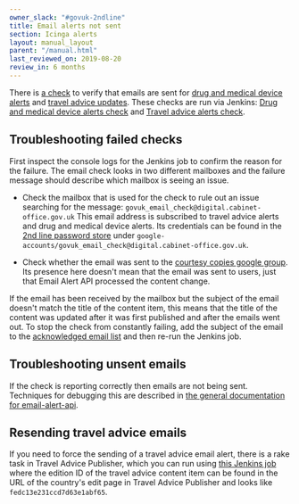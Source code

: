```yaml
---
owner_slack: "#govuk-2ndline"
title: Email alerts not sent
section: Icinga alerts
layout: manual_layout
parent: "/manual.html"
last_reviewed_on: 2019-08-20
review_in: 6 months
---
```


There is [a check][email-check] to verify that emails are sent for
[drug and medical device alerts][] and [travel advice updates][]. These checks
are run via Jenkins: [Drug and medical device alerts check][drug-alerts-check]
and [Travel advice alerts check][travel-advice-check].

## Troubleshooting failed checks

First inspect the console logs for the Jenkins job to confirm the reason for the
failure. The email check looks in two different mailboxes and the failure message
should describe which mailbox is seeing an issue.

* Check the mailbox that is used for the check to rule out an issue searching
  for the message: `govuk_email_check@digital.cabinet-office.gov.uk`
  This email address is subscribed to travel advice alerts and drug and medical
  device alerts. Its credentials can be found in the [2nd line password store][]
  under `google-accounts/govuk_email_check@digital.cabinet-office.gov.uk`.

* Check whether the email was sent to the [courtesy copies google group][]. Its
  presence here doesn't mean that the email was sent to users, just that Email
  Alert API processed the content change.

If the email has been received by the mailbox but the subject of the email
doesn't match the title of the content item, this means that the title of the
content was updated after it was first published and after the emails went out.
To stop the check from constantly failing, add the subject of the email to the
[acknowledged email list][] and then re-run the Jenkins job.

## Troubleshooting unsent emails

If the check is reporting correctly then emails are not being sent. Techniques
for debugging this are described in [the general documentation for email-alert-api][unprocessed-content-changes].

## Resending travel advice emails

If you need to force the sending of a travel advice email alert, there
is a rake task in Travel Advice Publisher, which you can run using
[this Jenkins job][resend-travel-advice-job] where the edition ID of the
travel advice content item can be found in the URL of the country's edit
page in Travel Advice Publisher and looks like `fedc13e231ccd7d63e1abf65`.

[2nd line password store]: https://github.com/alphagov/govuk-secrets/tree/master/pass/2ndline
[acknowledged email list]: https://github.com/alphagov/email-alert-monitoring/blob/master/lib/email_verifier.rb#L6-L14
[courtesy copies google group]: https://groups.google.com/a/digital.cabinet-office.gov.uk/forum/#!forum/govuk-email-courtesy-copies
[drug-alerts-check]: https://deploy.publishing.service.gov.uk/job/email-alert-check/
[drug and medical device alerts]: https://www.gov.uk/drug-device-alerts
[email-check]: https://github.com/alphagov/email-alert-monitoring
[resend-travel-advice-job]: https://deploy.staging.publishing.service.gov.uk/job/run-rake-task/parambuild/?TARGET_APPLICATION=travel-advice-publisher&MACHINE_CLASS=backend&RAKE_TASK=email_alerts:trigger%5BPUT_EDITION_ID_HERE%5D
[travel-advice-check]: https://deploy.publishing.service.gov.uk/job/travel-advice-email-alert-check/
[travel advice updates]: https://www.gov.uk/foreign-travel-advice
[unprocessed-content-changes]: /manual/alerts/email-alert-api-app-healthcheck-not-ok.html#unprocessed-content-changes-content_changes

